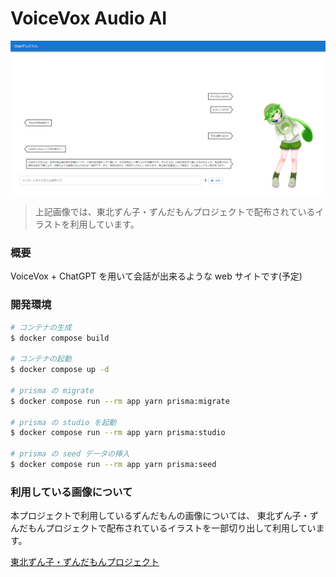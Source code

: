 # VoiceVox Audio AI

![image](/public/chat_zundamon.png)

> 上記画像では、東北ずん子・ずんだもんプロジェクトで配布されているイラストを利用しています。

### 概要

VoiceVox + ChatGPT を用いて会話が出来るような web サイトです(予定)

### 開発環境

```bash
# コンテナの生成
$ docker compose build

# コンテナの起動
$ docker compose up -d

# prisma の migrate
$ docker compose run --rm app yarn prisma:migrate

# prisma の studio を起動
$ docker compose run --rm app yarn prisma:studio

# prisma の seed データの挿入
$ docker compose run --rm app yarn prisma:seed
```

### 利用している画像について

本プロジェクトで利用しているずんだもんの画像については、
東北ずん子・ずんだもんプロジェクトで配布されているイラストを一部切り出して利用しています。
    
[東北ずん子・ずんだもんプロジェクト](https://zunko.jp/)